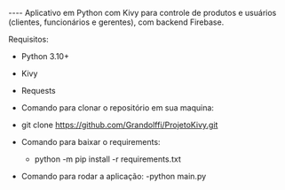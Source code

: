 

---- Aplicativo em Python com Kivy para controle de produtos e usuários (clientes, funcionários e gerentes), com backend Firebase.

 Requisitos: 

- Python 3.10+
- Kivy
- Requests
- Comando para clonar o repositório em sua maquina:
 - git clone https://github.com/Grandolffi/ProjetoKivy.git
 
- Comando para baixar o requirements:
    - python -m pip install -r requirements.txt

- Comando para rodar a aplicação:
    -python main.py

